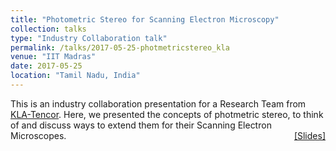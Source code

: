 ```yaml
---
title: "Photometric Stereo for Scanning Electron Microscopy" 
collection: talks
type: "Industry Collaboration talk"
permalink: /talks/2017-05-25-photmetricstereo_kla
venue: "IIT Madras"
date: 2017-05-25
location: "Tamil Nadu, India"
---
```

<p style="text-align:left;">
   This is an industry collaboration presentation for a Research Team from <a href="https://www.kla-tencor.com/">KLA-Tencor</a>. Here, we presented the concepts of photmetric stereo, to think of and discuss ways to extend them for their Scanning Electron Microscopes.   
    <span style="float:right;">
          <a href="https://drive.google.com/open?id=1lRjp2KghIZhmT3tqyGSpzUmUz2GIyh9S">&#91;Slides&#93;</a>  
    </span>
</p>

           
